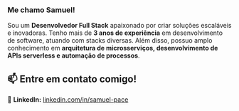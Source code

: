 <greeting>
  
### Me chamo Samuel!

Sou um **Desenvolvedor Full Stack** apaixonado por criar soluções escaláveis e inovadoras. Tenho mais de **3 anos de experiência** em desenvolvimento de software, atuando com stacks diversas. Além disso, possuo amplo conhecimento em **arquitetura de microsserviços, desenvolvimento de APIs serverless e automação de processos**.

## 📫 Entre em contato comigo!
📌 **LinkedIn:** [linkedin.com/in/samuel-pace](https://www.linkedin.com/in/samuel-pace/)  
